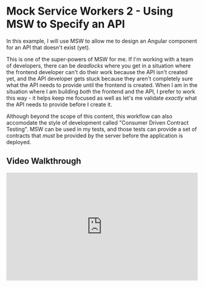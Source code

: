 # Mock Service Workers 2 - Using MSW to Specify an API

In this example, I will use MSW to allow me to design an Angular component for an API that doesn't exist (yet). 

This is one of the super-powers of MSW for me. If I'm working with a team of developers, there can be *deadlocks*  where you get in a situation where the frontend developer can't do their work  because the API isn't created yet, and the API developer gets stuck because they aren't completely sure what the API needs to provide until the frontend is created. When I am in the situation where I am building  *both* the frontend and the API, I prefer to work this way - it helps keep me focused as well as let's me validate *exactly* what the API needs to  provide before I create it.

Although beyond the scope of this content, this workflow can also accomodate the style of development called "Consumer Driven Contract Testing". MSW can be used in my tests, and those tests can provide a set of contracts that *must* be provided by the server before the application is deployed.

## Video Walkthrough
<div style="padding:56.25% 0 0 0;position:relative;"><iframe src="https://player.vimeo.com/video/1045118100?badge=0&amp;autopause=0&amp;player_id=0&amp;app_id=58479" frameborder="0" allow="autoplay; fullscreen; picture-in-picture; clipboard-write; encrypted-media" style="position:absolute;top:0;left:0;width:100%;height:100%;" title="mssw3"></iframe></div>

